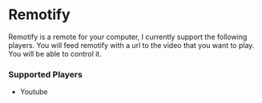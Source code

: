 # Remotify

Remotify is a remote for your computer, I currently support the following players. You will feed remotify with a url to the video that you want to play.  You will be able to control it.

### Supported Players
* Youtube
